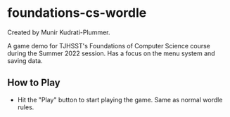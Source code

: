# foundations-cs-wordle

Created by Munir Kudrati-Plummer.

A game demo for TJHSST's Foundations of Computer Science course during the Summer 2022 session. Has a focus on the menu system and saving data.

## How to Play

* Hit the "Play" button to start playing the game. Same as normal wordle rules.
